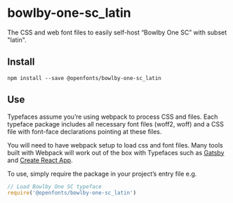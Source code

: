 
# bowlby-one-sc_latin

The CSS and web font files to easily self-host “Bowlby One SC” with subset "latin".

## Install

`npm install --save @openfonts/bowlby-one-sc_latin`

## Use

Typefaces assume you’re using webpack to process CSS and files. Each typeface
package includes all necessary font files (woff2, woff) and a CSS file with
font-face declarations pointing at these files.

You will need to have webpack setup to load css and font files. Many tools built
with Webpack will work out of the box with Typefaces such as [Gatsby](https://github.com/gatsbyjs/gatsby)
and [Create React App](https://github.com/facebookincubator/create-react-app).

To use, simply require the package in your project’s entry file e.g.

```javascript
// Load Bowlby One SC typeface
require('@openfonts/bowlby-one-sc_latin')
```
